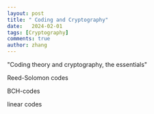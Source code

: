 ```yaml
---
layout: post
title: " Coding and Cryptography"
date:   2024-02-01
tags: [Cryptography]
comments: true
author: zhang
---
```

"Coding theory and cryptography, the essentials" 

Reed-Solomon codes

BCH-codes

linear codes
